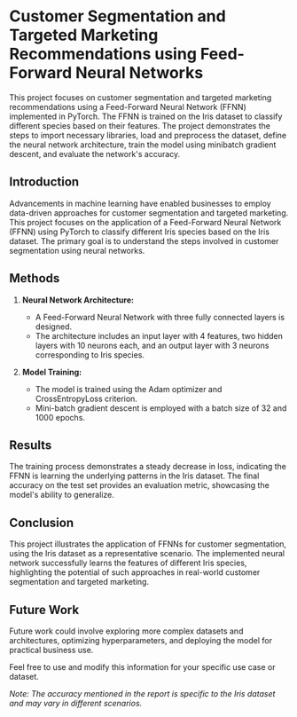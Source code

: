# Customer Segmentation and Targeted Marketing Recommendations using Feed-Forward Neural Networks

This project focuses on customer segmentation and targeted marketing recommendations using a Feed-Forward Neural Network (FFNN) implemented in PyTorch. The FFNN is trained on the Iris dataset to classify different species based on their features. The project demonstrates the steps to import necessary libraries, load and preprocess the dataset, define the neural network architecture, train the model using minibatch gradient descent, and evaluate the network's accuracy.



## Introduction

Advancements in machine learning have enabled businesses to employ data-driven approaches for customer segmentation and targeted marketing. This project focuses on the application of a Feed-Forward Neural Network (FFNN) using PyTorch to classify different Iris species based on the Iris dataset. The primary goal is to understand the steps involved in customer segmentation using neural networks.



## Methods

1. **Neural Network Architecture:**
   - A Feed-Forward Neural Network with three fully connected layers is designed.
   - The architecture includes an input layer with 4 features, two hidden layers with 10 neurons each, and an output layer with 3 neurons corresponding to Iris species.

2. **Model Training:**
   - The model is trained using the Adam optimizer and CrossEntropyLoss criterion.
   - Mini-batch gradient descent is employed with a batch size of 32 and 1000 epochs.

## Results

The training process demonstrates a steady decrease in loss, indicating the FFNN is learning the underlying patterns in the Iris dataset. The final accuracy on the test set provides an evaluation metric, showcasing the model's ability to generalize.

## Conclusion

This project illustrates the application of FFNNs for customer segmentation, using the Iris dataset as a representative scenario. The implemented neural network successfully learns the features of different Iris species, highlighting the potential of such approaches in real-world customer segmentation and targeted marketing.

## Future Work

Future work could involve exploring more complex datasets and architectures, optimizing hyperparameters, and deploying the model for practical business use.

Feel free to use and modify this information for your specific use case or dataset.

*Note: The accuracy mentioned in the report is specific to the Iris dataset and may vary in different scenarios.*




